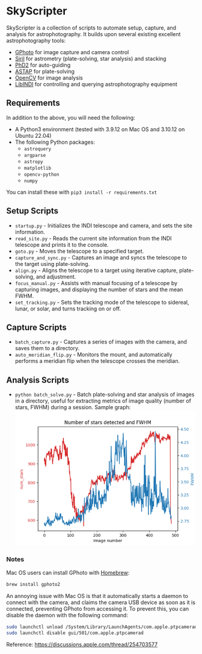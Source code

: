 # SkyScripter

SkyScripter is a collection of scripts to automate setup, capture, and analysis for 
astrophotography. It builds upon several existing excellent astrophotography tools:
* [GPhoto](http://www.gphoto.org/) for image capture and camera control
* [Siril](https://siril.org/) for astrometry (plate-solving, star analysis) and stacking
* [PhD2](https://openphdguiding.org/) for auto-guiding
* [ASTAP](https://www.hnsky.org/astap.htm) for plate-solving
* [OpenCV](https://opencv.org/) for image analysis
* [LibINDI](https://indilib.org/) for controlling and querying astrophotography equipment

## Requirements
In addition to the above, you will need the following:
* A Python3 environment (tested with 3.9.12 on Mac OS and 3.10.12 on Ubuntu 22.04)
* The following Python packages: 
    * `astroquery`
    * `argparse`
    * `astropy`
    * `matplotlib`
    * `opencv-python`
    * `numpy` 
  
You can install these with `pip3 install -r requirements.txt`


## Setup Scripts

* `startup.py` - Initializes the INDI telescope and camera, and sets the site information.
* `read_site.py` - Reads the current site information from the INDI telescope and prints it to the console.
* `goto.py` - Moves the telescope to a specified target.
* `capture_and_sync.py` - Captures an image and syncs the telescope to the target using plate-solving. 
* `align.py` - Aligns the telescope to a target using iterative capture, plate-solving, and adjustment.
* `focus_manual.py` - Assists with manual focusing of a telescope by capturing images, and displaying the number of stars and the mean FWHM.
* `set_tracking.py` - Sets the tracking mode of the telescope to sidereal, lunar, or solar, and turns tracking on or off.

## Capture Scripts

* `batch_capture.py` - Captures a series of images with the camera, and saves them to a directory.
* `auto_meridian_flip.py` - Monitors the mount, and automatically performs a meridian flip when the telescope crosses the meridian.


## Analysis Scripts

* `python batch_solve.py` - Batch plate-solving and star analysis of images in a directory, useful for extracting metrics of image quality (number of stars, FWHM) during a session. Sample graph:
![Sample graph](sample_data/star_data_example.png)

### Notes

Mac OS users can install GPhoto with [Homebrew](https://brew.sh/):

```bash
brew install gphoto2
```
An annoying issue with Mac OS is that it automatically starts a daemon to
connect with the camera, and claims the camera USB device as soon as it is
connected, preventing GPhoto from accessing it. To prevent this, you can
disable the daemon with the following command:

```bash
sudo launchctl unload /System/Library/LaunchAgents/com.apple.ptpcamerad.plist
sudo launchctl disable gui/501/com.apple.ptpcamerad
```

Reference: https://discussions.apple.com/thread/254703577
